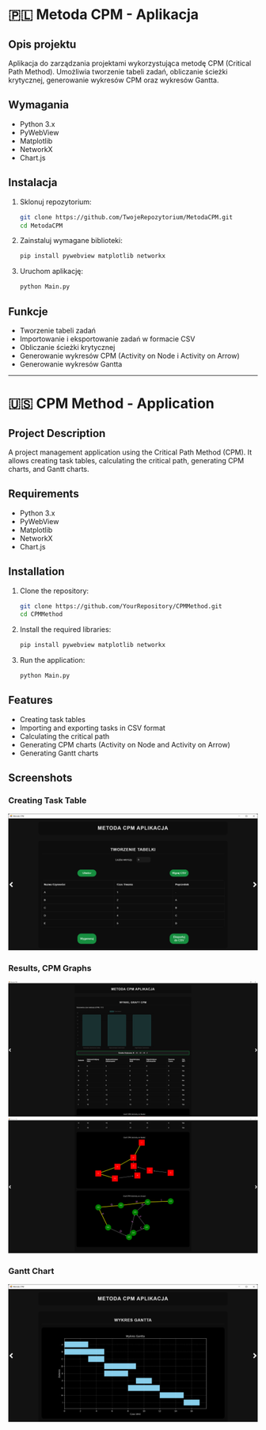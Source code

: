 # 🇵🇱 Metoda CPM - Aplikacja

## Opis projektu

Aplikacja do zarządzania projektami wykorzystująca metodę CPM (Critical Path Method). Umożliwia tworzenie tabeli zadań, obliczanie ścieżki krytycznej, generowanie wykresów CPM oraz wykresów Gantta.

## Wymagania

- Python 3.x
- PyWebView
- Matplotlib
- NetworkX
- Chart.js

## Instalacja

1. Sklonuj repozytorium:
    ```bash
    git clone https://github.com/TwojeRepozytorium/MetodaCPM.git
    cd MetodaCPM
    ```

2. Zainstaluj wymagane biblioteki:
    ```bash
    pip install pywebview matplotlib networkx
    ```

3. Uruchom aplikację:
    ```bash
    python Main.py
    ```

## Funkcje

- Tworzenie tabeli zadań
- Importowanie i eksportowanie zadań w formacie CSV
- Obliczanie ścieżki krytycznej
- Generowanie wykresów CPM (Activity on Node i Activity on Arrow)
- Generowanie wykresów Gantta

---

# 🇺🇸 CPM Method - Application

## Project Description

A project management application using the Critical Path Method (CPM). It allows creating task tables, calculating the critical path, generating CPM charts, and Gantt charts.

## Requirements

- Python 3.x
- PyWebView
- Matplotlib
- NetworkX
- Chart.js

## Installation

1. Clone the repository:
    ```bash
    git clone https://github.com/YourRepository/CPMMethod.git
    cd CPMMethod
    ```

2. Install the required libraries:
    ```bash
    pip install pywebview matplotlib networkx
    ```

3. Run the application:
    ```bash
    python Main.py
    ```

## Features

- Creating task tables
- Importing and exporting tasks in CSV format
- Calculating the critical path
- Generating CPM charts (Activity on Node and Activity on Arrow)
- Generating Gantt charts

## Screenshots

### Creating Task Table
![Creating Task Table](Tabela.png)

### Results, CPM Graphs
![Results, CPM Graphs](Wyniki1.png)
![Results, CPM Graphs](Wyniki2.png)

### Gantt Chart
![Gantt Chart](Gantt.png)

